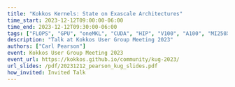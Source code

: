 ```yaml
---
title: "Kokkos Kernels: State on Exascale Architectures"
time_start: 2023-12-12T09:00:00-06:00
time_end: 2023-12-12T09:30:00-06:00
tags: ["FLOPS", "GPU", "oneMKL", "CUDA", "HIP", "V100", "A100", "MI250X", "Data Center Max 1550", "Data Center Max 1100", "Frontier", "Perlmutter", "Aurora"]
description: "Talk at Kokkos User Group Meeting 2023"
authors: ["Carl Pearson"]
event: Kokkos User Group Meeting 2023
event_url: https://kokkos.github.io/community/kug-2023/
url_slides: /pdf/20231212_pearson_kug_slides.pdf
how_invited: Invited Talk
---
```

